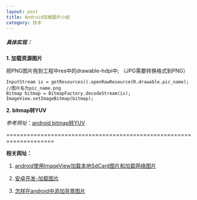 ```yaml
---
layout: post
title: Android加载图片小结
category: 技术
---
```


##### 具体实现：

**1. 加载资源图片**

把PNG图片拖到工程中res中的drawable-hdpi中; （JPG需要转换格式到PNG）

```
InputStream is = getResources().openRawResource(R.drawable.pic_name); //图片名为pic_name.png
Bitmap bitmap = BitmapFactory.decodeStream(is);
ImageView.setImageBitmap(bitmap);
```

**2. bitmap转YUV**

*参考网址*：[android bitmap转YUV](http://xiaxveliang.blog.163.com/blog/static/2970803420141122290438/ "Markdown")

====================================================================

**相关网址：**

1. [android使用ImageView加载本地SdCard图片和加载网络图片](http://longshuai2007.blog.163.com/blog/static/1420944142011611105732712/ "Markdown")

2. [安卓开发-加载图片](http://blog.csdn.net/imzoer/article/details/9420537 "Markdown")

3. [怎样在android中添加背景图片](http://jingyan.baidu.com/article/27fa7326db6bbd46f8271fae.html "Markdown")
